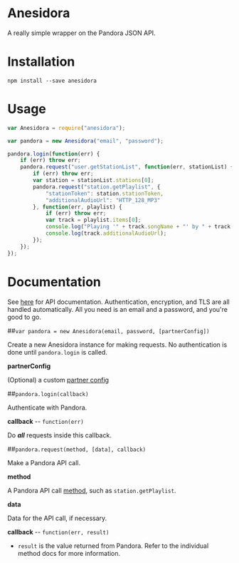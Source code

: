 Anesidora
=========

A really simple wrapper on the Pandora JSON API.

# Installation

`npm install --save anesidora`

# Usage

```javascript
var Anesidora = require("anesidora");

var pandora = new Anesidora("email", "password");

pandora.login(function(err) {
    if (err) throw err;
    pandora.request("user.getStationList", function(err, stationList) {
        if (err) throw err;
        var station = stationList.stations[0];
        pandora.request("station.getPlaylist", {
            "stationToken": station.stationToken,
            "additionalAudioUrl": "HTTP_128_MP3"
        }, function(err, playlist) {
            if (err) throw err;
            var track = playlist.items[0];
            console.log("Playing '" + track.songName + "' by " + track.artistName);
            console.log(track.additionalAudioUrl);
        });
    });
});
```

# Documentation

See [here](http://6xq.net/pandora-apidoc/json/) for API documentation.
Authentication, encryption, and TLS are all handled automatically.
All you need is an email and a password, and you're good to go.

##`var pandora = new Anesidora(email, password, [partnerConfig])`

Create a new Anesidora instance for making requests.
No authentication is done until `pandora.login` is called.

**partnerConfig**

(Optional) a custom [partner config](http://6xq.net/pandora-apidoc/json/partners/#partners)

##`pandora.login(callback)`

Authenticate with Pandora.

**callback** -- `function(err)`

Do ***all*** requests inside this callback.

##`pandora.request(method, [data], callback)`

Make a Pandora API call.

**method**

A Pandora API call [method](http://6xq.net/pandora-apidoc/json/methods/), such as `station.getPlaylist`.

**data**

Data for the API call, if necessary.

**callback** -- `function(err, result)`

- `result` is the value returned from Pandora.  Refer to the individual method docs for more information.

